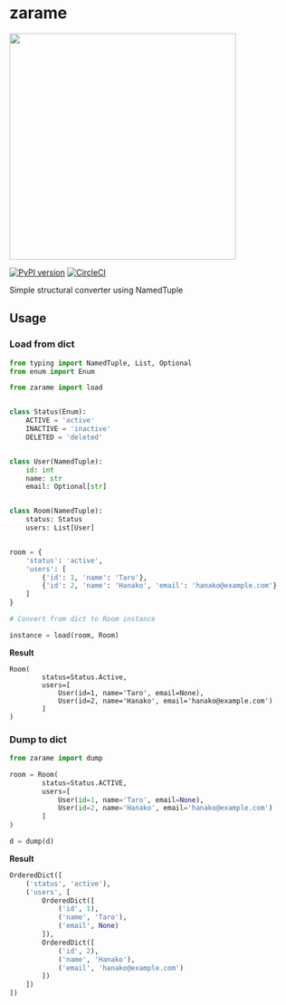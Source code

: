 # zarame

<img src="https://repository-images.githubusercontent.com/125183142/d7c96200-18e8-11ea-961a-a5b9d203a6d5" width=400>

[![PyPI version](https://badge.fury.io/py/zarame.svg)](https://badge.fury.io/py/zarame) [![CircleCI](https://circleci.com/gh/pistatium/zarame/tree/master.svg?style=svg)](https://circleci.com/gh/pistatium/zarame/tree/master)


Simple structural converter using NamedTuple


## Usage

### Load from dict
```python
from typing import NamedTuple, List, Optional
from enum import Enum

from zarame import load


class Status(Enum):
    ACTIVE = 'active'
    INACTIVE = 'inactive'
    DELETED = 'deleted'


class User(NamedTuple):
    id: int
    name: str
    email: Optional[str]


class Room(NamedTuple):
    status: Status
    users: List[User]


room = {
    'status': 'active',
    'users': [
        {'id': 1, 'name': 'Taro'},
        {'id': 2, 'name': 'Hanako', 'email': 'hanako@example.com'}
    ]
}

# Convert from dict to Room instance

instance = load(room, Room)
```

__Result__
```
Room(
        status=Status.Active,
        users=[
            User(id=1, name='Taro', email=None),
            User(id=2, name='Hanako', email='hanako@example.com')
        ]
)
```

### Dump to dict

```python
from zarame import dump

room = Room(
        status=Status.ACTIVE,
        users=[
            User(id=1, name='Taro', email=None),
            User(id=2, name='Hanako', email='hanako@example.com')
        ]
)

d = dump(d)
```

__Result__

```python
OrderedDict([
    ('status', 'active'), 
    ('users', [
        OrderedDict([
            ('id', 1), 
            ('name', 'Taro'), 
            ('email', None)
        ]), 
        OrderedDict([
            ('id', 2), 
            ('name', 'Hanako'), 
            ('email', 'hanako@example.com')
        ])
    ])
])
```
